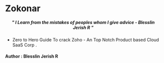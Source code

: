 # Zokonar

<h5 align="center"><i>" I Learn from the mistakes of peoples whom I give advice - Blesslin Jerish R "</i></h5>

- Zero to Hero Guide To crack Zoho - An Top Notch Product based Cloud SaaS Corp .


#### Author : Blesslin Jerish R
